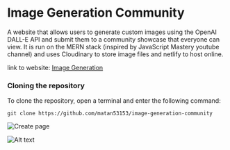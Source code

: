 # Image Generation Community

A website that allows users to generate custom images using the OpenAI DALL-E API and submit them to a community showcase that everyone can view. It is run on the MERN stack (inspired by JavaScript Mastery youtube channel) and uses Cloudinary to store image files and netlify to host online.

link to website: [Image Generation](https://charming-smakager-491f0c.netlify.app/)

### Cloning the repository

To clone the repository, open a terminal and enter the following command:
```
git clone https://github.com/matan53153/image-generation-community
```


![Create page](readmeFiles/Capture-2023-10-19-220047.png)

![Alt text](<readmeFiles/Screenshot 2023-10-19 at 10.01.26 PM.png>)
